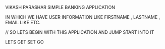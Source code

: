 VIKASH PARASHAR SIMPLE BANKING APPLICATION


IN WHICH WE HAVE USER INFORMATION LIKE FIRSTNAME , LASTNAME , EMAIL LIKE ETC.

// SO LETS BEGIN WITH THIS APPLICATION AND JUMP START INTO IT 


LETS GET SET GO